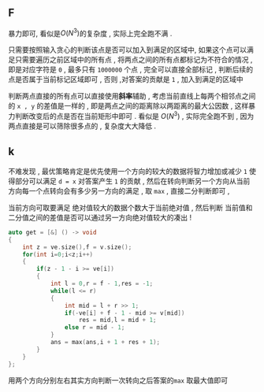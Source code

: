 ## F

暴力即可,  看似是$O(N^3)$的复杂度 , 实际上完全跑不满 .

只需要按照输入贪心的判断该点是否可以加入到满足的区域中, 如果这个点可以满足只需要遍历之前区域中的所有点 , 将两点之间的所有点都标记为不符合的情况 , 即是对应字符是 `0` , 最多只有 `1000000` 个点 , 完全可以直接全部标记 , 判断后续的点是否属于当前标记区域即可 , 否则 ,对答案的贡献是 `1` , 加入到满足的区域中 

判断两点直接的所有点可以直接使用**斜率**辅助 , 考虑当前直线上每两个相邻点之间的 `x , y` 的差值是一样的 , 即是两点之间的距离除以两距离的最大公因数 , 这样暴力判断改变后的点是否在当前矩形中即可 . 看似是 $O(N^3)$  , 实际完全跑不到 , 因为两点直接是可以筛除很多点的 , 复杂度大大降低 . 



## k

不难发现 , 最优策略肯定是优先使用一个方向的较大的数据将智力增加或减少 `1` 使得部分可以满足 `d = x` 对答案产生 `1` 的贡献 , 然后在转向判断另一个方向从当前方向每一个点转向会有多少另一方向的满足 , 取 `max`  , 直接二分判断即可 , 

当前方向可取要满足 绝对值较大的数据个数大于当前绝对值 , 然后判断 当前值和二分值之间的差值是否可以通过另一方向绝对值较大的凑出 ! 

```cpp
auto get = [&] () -> void 
{
    int z = ve.size(),f = v.size();
    for(int i=0;i<z;i++)
    {
        if(z - 1 - i >= ve[i])
        {
            int l = 0,r = f - 1,res = -1;
            while(l <= r)
            {
                int mid = l + r >> 1;
                if(-ve[i] + f - 1 - mid >= v[mid])
                    res = mid,l = mid + 1;
                else r = mid - 1;
            }
            ans = max(ans,i + 1 + res + 1);
        }
    }
};
```

用两个方向分别左右其实方向判断一次转向之后答案的`max` 取最大值即可 

